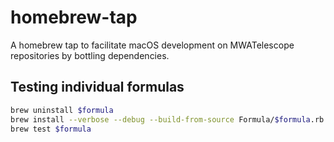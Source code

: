 # homebrew-tap

A homebrew tap to facilitate macOS development on MWATelescope repositories by bottling dependencies.

## Testing individual formulas

```bash
brew uninstall $formula
brew install --verbose --debug --build-from-source Formula/$formula.rb --include-test
brew test $formula
```
